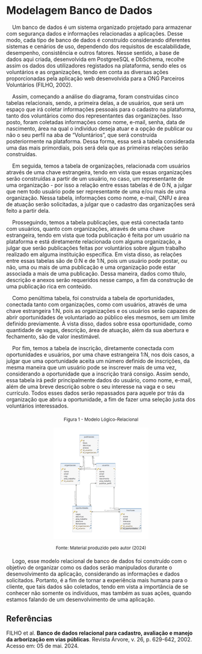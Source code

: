 # Modelagem Banco de Dados
&nbsp;&nbsp;&nbsp;&nbsp;Um banco de dados é um sistema organizado projetado para armazenar com segurança dados e informações relacionadas a aplicações. Desse modo, cada tipo de banco de dados é construído considerando diferentes sistemas e cenários de uso, dependendo dos requisitos de escalabilidade, desempenho, consistência e outros fatores. Nesse sentido, a base de dados aqui criada, desenvolvida em PostgreeSQL e DbSchema, recolhe assim os dados dos utilizadores registados na plataforma, sendo eles os voluntários e as organizações, tendo em conta as diversas ações proporcionadas pela aplicação web desenvolvida para a ONG Parceiros Voluntários (FILHO, 2002).

&nbsp;&nbsp;&nbsp;&nbsp;Assim, começando a análise do diagrama, foram construídas cinco tabelas relacionais, sendo, a primeira delas, a de usuários, que será um espaço que irá coletar informações pessoais para o cadastro na plataforma, tanto dos voluntários como dos representantes das organizações. Isso posto, foram coletadas informações como nome, e-mail, senha, data de nascimento, área na qual o indivíduo deseja atuar e a opção de publicar ou não o seu perfil na aba de “Voluntários”, que será construída posteriormente na plataforma. Dessa forma, essa será a tabela considerada uma das mais primordiais, pois será dela que as primeiras relações serão construídas.

&nbsp;&nbsp;&nbsp;&nbsp;Em seguida, temos a tabela de organizações, relacionada com usuários através de uma chave estrangeira, tendo em vista que essas organizações serão construídas a partir de um usuário, no caso, um representante de uma organização - por isso a relação entre essas tabelas é de 0:N, a julgar que nem todo usuário pode ser representante de uma e/ou mais de uma organização. Nessa tabela, informações como nome, e-mail, CNPJ e área de atuação serão solicitadas, a julgar que o cadastro das organizações será feito a partir dela. 

&nbsp;&nbsp;&nbsp;&nbsp;Prosseguindo, temos a tabela publicações, que está conectada tanto com usuários, quanto com organizações, através de uma chave estrangeira, tendo em vista que toda publicação é feita por um usuário na plataforma e está diretamente relacionada com alguma organização, a julgar que serão publicações feitas por voluntários sobre algum trabalho realizado em alguma instituição específica. Em vista disso, as relações entre essas tabelas são de 0:N e de 1:N, pois um usuário pode postar, ou não, uma ou mais de uma publicação e uma organização pode estar associada a mais de uma publicação. Dessa maneira, dados como título, descrição e anexos serão requeridos nesse campo, a fim da construção de uma publicação rica em conteúdo.

&nbsp;&nbsp;&nbsp;&nbsp;Como penúltima tabela, foi construída a tabela de oportunidades, conectada tanto com organizações, como com usuários, através de uma chave estrangeira 1:N, pois as organizações e os usuários serão capazes de abrir oportunidades de voluntariado ao público eles mesmos, sem um limite definido previamente. À vista disso, dados sobre essa oportunidade, como quantidade de vagas, descrição, área de atuação, além da sua abertura e fechamento, são de valor inestimável. 

&nbsp;&nbsp;&nbsp;&nbsp;Por fim, temos a tabela de inscrição, diretamente conectada com oportunidades e usuários, por uma chave estrangeira 1:N, nos dois casos, a julgar que uma oportunidade aceita um número definido de inscrições, da mesma maneira que um usuário pode se inscrever mais de uma vez, considerando a oportunidade que a inscrição trará consigo. Assim sendo, essa tabela irá pedir principalmente dados do usuário, como nome, e-mail, além de uma breve descrição sobre o seu interesse na vaga e o seu currículo. Todos esses dados serão repassados para aquele por trás da organização que abriu a oportunidade, a fim de fazer uma seleção justa dos voluntários interessados.

<div align="center">

<sub>Figura 1 - Modelo Lógico-Relacional </sub>

<img src="./assets/modelagemDiagrama.png" width="50%" height="50%" >

<sup>Fonte: Material produzido pelo autor (2024)</sup>

</div>

&nbsp;&nbsp;&nbsp;&nbsp;Logo, esse modelo relacional de banco de dados foi construído com o objetivo de organizar como os dados serão manipulados durante o desenvolvimento da aplicação, considerando as informações e dados solicitados. Portanto, é a fim de tornar a experiência mais humana para o cliente, que tais dados são coletados, tendo em vista a importância de se conhecer não somente os indivíduos, mas também as suas ações, quando estamos falando de um desenvolvimento de uma aplicação. 

## Referências
FILHO et al. **Banco de dados relacional para cadastro, avaliação e manejo da arborização em vias públicas**. Revista Árvore, v. 26, p. 629-642, 2002. Acesso em: 05 de mai. 2024.